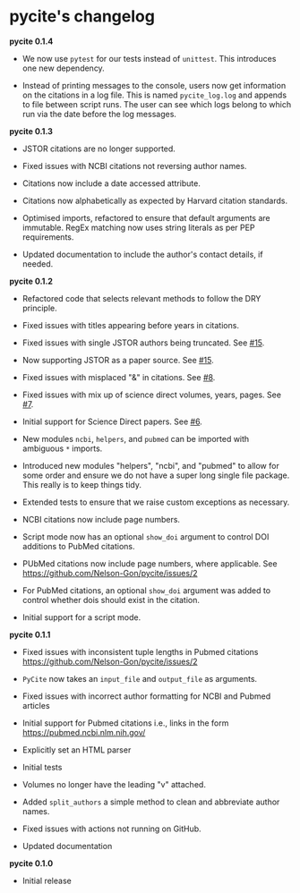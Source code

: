 # pycite's changelog 


**pycite 0.1.4**

* We now use `pytest` for our tests instead of `unittest`. This introduces one new dependency. 

* Instead of printing messages to the console, users now get information on the citations in a log file. This is named `pycite_log.log` and appends to file between script runs. The user can see which logs belong to which run via the date before the log messages.


**pycite 0.1.3**

* JSTOR citations are no longer supported. 

* Fixed issues with NCBI citations not reversing author names. 

* Citations now include a date accessed attribute. 

* Citations now alphabetically as expected by Harvard citation standards. 

* Optimised imports, refactored to ensure that default arguments are immutable. RegEx matching now uses string literals 
as per PEP requirements.

* Updated documentation to include the author's contact details, if needed.   

**pycite 0.1.2**

* Refactored code that selects relevant methods to follow the DRY principle. 

* Fixed issues with titles appearing before years in citations. 

* Fixed issues with single JSTOR authors being truncated. See [#15](https://github.com/Nelson-Gon/pycite/issues/15).
  
* Now supporting JSTOR as a paper source. See [#15](https://github.com/Nelson-Gon/pycite/issues/15).

* Fixed issues with misplaced "&" in citations. See [#8](https://github.com/Nelson-Gon/pycite/issues/8).

* Fixed issues with mix up of science direct volumes, years, pages. See [#7](https://github.com/Nelson-Gon/pycite/issues/7). 

* Initial support for Science Direct papers. See [#6](https://github.com/Nelson-Gon/pycite/issues/6).  

* New modules `ncbi`, `helpers`, and `pubmed` can be imported with ambiguous `*` imports. 

* Introduced new modules "helpers", "ncbi", and "pubmed" to allow for some order and ensure we do not have a 
super long single file package. This really is to keep things tidy. 

* Extended tests to ensure that we raise custom exceptions as necessary.  

* NCBI citations now include page numbers.
* Script mode now has an optional `show_doi` argument to control DOI additions to PubMed citations. 
* PUbMed citations now include page numbers, where applicable. See https://github.com/Nelson-Gon/pycite/issues/2

* For PubMed citations, an optional `show_doi` argument was added to control whether dois should exist in the citation.

* Initial support for a script mode. 

**pycite 0.1.1**

* Fixed issues with inconsistent tuple lengths in Pubmed citations https://github.com/Nelson-Gon/pycite/issues/2

* `PyCite` now takes an `input_file` and `output_file` as arguments. 

* Fixed issues with incorrect author formatting for NCBI and Pubmed articles

* Initial support for Pubmed citations i.e., links in the form https://pubmed.ncbi.nlm.nih.gov/ 

* Explicitly set an HTML parser 

* Initial tests 

* Volumes no longer have the leading "v" attached. 

* Added `split_authors` a simple method to clean and abbreviate author names. 

* Fixed issues with actions not running on GitHub.

* Updated documentation 

**pycite 0.1.0**

* Initial release 
